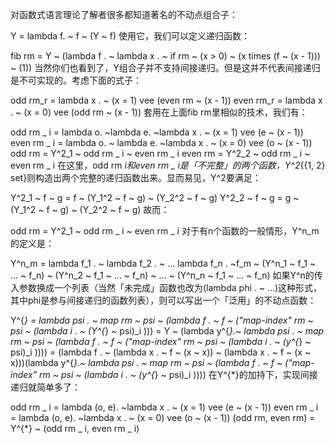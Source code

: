 对函数式语言理论了解者很多都知道著名的不动点组合子：

Y = lambda f. ~ f ~ (Y ~ f)
使用它，我们可以定义递归函数：

fib rm = Y ~ (lambda f . ~ lambda x . ~ if rm ~ (x > 0) ~ (x times (f ~ (x - 1))) ~ (1))
当然你们也看到了，Y组合子并不支持间接递归。但是这并不代表间接递归是不可实现的。考虑下面的式子：

odd rm_r	=	lambda x . ~ (x = 1) vee (even rm ~ (x - 1))
even rm_r	=	lambda x . ~ (x = 0) vee (odd rm ~ (x - 1))
套用在上面fib rm里相似的技术，我们有：

odd rm _ i	=	lambda o. ~lambda e. ~lambda x . ~ (x = 1) vee (e ~ (x - 1))
even rm _ i	=	lambda o. ~ lambda e. ~lambda x . ~ (x = 0) vee (o ~ (x - 1))
odd rm	=	Y^2_1 ~ odd rm _ i ~ even rm _ i
even rm	=	Y^2_2 ~ odd rm _ i ~ even rm _ i
在这里，odd rm _i和even rm _ i是「不完整」的两个函数，Y^2_{{1, 2} set}则构造出两个完整的递归函数出来。显而易见，Y^2要满足：

Y^2_1 ~ f ~ g	=	f ~ (Y_1^2 ~ f ~ g) ~ (Y_2^2 ~ f ~ g)
Y^2_2 ~ f ~ g	=	g ~ (Y_1^2 ~ f ~ g) ~ (Y_2^2 ~ f ~ g)
故而：

odd rm	=	Y^2_1 ~ odd rm _ i ~ even rm _ i
对于有n个函数的一般情形，Y^n_m的定义是：

Y^n_m	=	lambda f_1 . ~ lambda f_2 . ~ ... lambda f_n . ~f_m ~ (Y^n_1 ~ f_1 ~ ... ~ f_n) ~ (Y^n_2 ~ f_1 ~ ... ~ f_n) ~ ... ~ (Y^n_n ~ f_1 ~ ... ~ f_n)
如果Y^n的传入参数换成一个列表（当然「未完成」函数也改为(lambda phi . ~ ...)这种形式，其中phi是参与间接递归的函数列表），则可以写出一个「泛用」的不动点函数：

Y^{*}	=	lambda psi . ~ map rm ~ psi ~ (lambda f . ~ f ~ ("map-index" rm ~ psi ~ (lambda i . ~ (Y^{*} ~ psi)_i )))
=	Y ~ (lambda y^{*}.~ lambda psi . ~ map rm ~ psi ~ (lambda f . ~ f ~ ("map-index" rm ~ psi ~ (lambda i . ~ (y^{*} ~ psi)_i ))))
=	(lambda f . ~ (lambda x . ~ f ~ (x ~ x)) ~ (lambda x . ~ f ~ (x ~ x)))(lambda y^{*}.~ lambda psi . ~ map rm ~ psi ~ (lambda f . ~ f ~ ("map-index" rm ~ psi ~ (lambda i . ~ (y^{*} ~ psi)_i ))))
在Y^{*}的加持下，实现间接递归就简单多了：

odd rm _ i	=	lambda (o, e). ~lambda x . ~ (x = 1) vee (e ~ (x - 1))
even rm _ i	=	lambda (o, e). ~lambda x . ~ (x = 0) vee (o ~ (x - 1))
(odd rm, even rm)	=	Y^{*} ~ (odd rm _ i, even rm _ i)